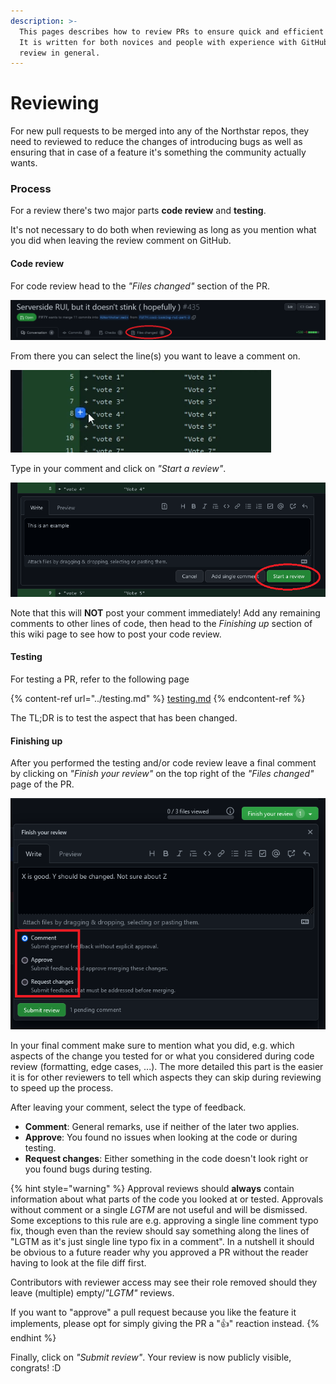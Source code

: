 ```yaml
---
description: >-
  This pages describes how to review PRs to ensure quick and efficient merging.
  It is written for both novices and people with experience with GitHub and code
  review in general.
---
```


# Reviewing

For new pull requests to be merged into any of the Northstar repos, they need to reviewed to reduce the changes of introducing bugs as well as ensuring that in case of a feature it's something the community actually wants.

### Process

For a review there's two major parts **code review** and **testing**.

It's not necessary to do both when reviewing as long as you mention what you did when leaving the review comment on GitHub.

#### Code review

For code review head to the _"Files changed"_ section of the PR.

![](/_static/wiki/review1.png)

From there you can select the line(s) you want to leave a comment on.

![](/_static/wiki/review2.PNG)

Type in your comment and click on _"Start a review"_.

![](/_static/wiki/review3.png)

Note that this will **NOT** post your comment immediately! Add any remaining comments to other lines of code, then head to the _Finishing up_ section of this wiki page to see how to post your code review.



#### Testing

For testing a PR, refer to the following page

{% content-ref url="../testing.md" %}
[testing.md](./testing.md)
{% endcontent-ref %}

The TL;DR is to test the aspect that has been changed.

#### Finishing up

After you performed the testing and/or code review leave a final comment by clicking on _"Finish your review"_ on the top right of the _"Files changed"_ page of the PR.

![](/_static/wiki/review4.png)

In your final comment make sure to mention what you did, e.g. which aspects of the change you tested for or what you considered during code review (formatting, edge cases, ...). The more detailed this part is the easier it is for other reviewers to tell which aspects they can skip during reviewing to speed up the process.

After leaving your comment, select the type of feedback.

* **Comment**: General remarks, use if neither of the later two applies.
* **Approve**: You found no issues when looking at the code or during testing.
* **Request changes**: Either something in the code doesn't look right or you found bugs during testing.

{% hint style="warning" %}
Approval reviews should **always** contain information about what parts of the code you looked at or tested. Approvals without comment or a single _LGTM_ are not useful and will be dismissed. \
Some exceptions to this rule are e.g. approving a single line comment typo fix, though even than the review should say something along the lines of "LGTM as it's just single line typo fix in a comment". In a nutshell it should be obvious to a future reader why you approved a PR without the reader having to look at the file diff first.

Contributors with reviewer access may see their role removed should they leave (multiple) empty/_"LGTM"_ reviews.

If you want to "approve" a pull request because you like the feature it implements, please opt for simply giving the PR a "👍" reaction instead.
{% endhint %}

Finally, click on _"Submit review"_. Your review is now publicly visible, congrats! :D

